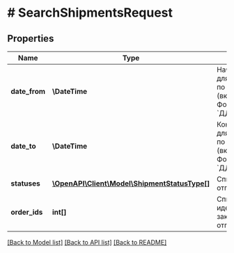 # # SearchShipmentsRequest

## Properties

Name | Type | Description | Notes
------------ | ------------- | ------------- | -------------
**date_from** | **\DateTime** | Начальная дата для фильтрации по дате отгрузки (включительно).  Формат даты: &#x60;ДД-ММ-ГГГГ&#x60;. |
**date_to** | **\DateTime** | Конечная дата для фильтрации по дате отгрузки (включительно).  Формат даты: &#x60;ДД-ММ-ГГГГ&#x60;. |
**statuses** | [**\OpenAPI\Client\Model\ShipmentStatusType[]**](ShipmentStatusType.md) | Список статусов отгрузок. | [optional]
**order_ids** | **int[]** | Список идентификаторов заказов из отгрузок. | [optional]

[[Back to Model list]](../../README.md#models) [[Back to API list]](../../README.md#endpoints) [[Back to README]](../../README.md)
